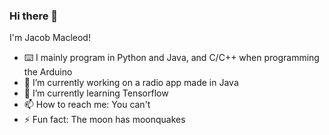 ### Hi there 👋

I'm Jacob Macleod!

- ⌨️ I mainly program in Python and Java, and C/C++ when programming the Arduino
- 🔭 I’m currently working on a radio app made in Java
- 🌱 I’m currently learning Tensorflow
- 📫 How to reach me: You can't
- ⚡ Fun fact: The moon has moonquakes
